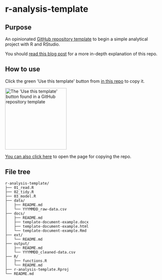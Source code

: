 # r-analysis-template

## Purpose

An opinionated [GitHub repository template](https://github.blog/2019-06-06-generate-new-repositories-with-repository-templates/) to begin a simple analytical project with R and RStudio.

You should [read this blog post](https://www.rostrum.blog/2019/06/11/r-repo-template/) for a more in-depth explanation of this repo.

## How to use

Click the green 'Use this template' button from [in this repo](https://github.com/matt-dray/analysis-template) to copy it.

<img src="https://www.rostrum.blog/post/2019-06-11-a-repo-template-for-r-analysis_files/use-this.png" alt="The 'Use this template' button found in a GitHub repository template" width="200px">

[You can also click here](https://github.com/matt-dray/r-analysis-template/generate) to open the page for copying the repo.

## File tree

```
r-analysis-template/
├── 01_read.R
├── 02_tidy.R
├── 03_model.R
├── data/
│   ├── README.md
│   └── YYYMMDD_raw-data.csv
├── docs/
│   ├── README.md
│   ├── template-document-example.docx
│   ├── template-document-example.html
│   └── template-document-example.Rmd
├── ext/
│   └── README.md
├── output/
│   ├── README.md
│   └── YYYMMDD_cleaned-data.csv
├── R/
│   ├── functions.R
│   └── README.md
├── r-analysis-template.Rproj
└── README.md
```